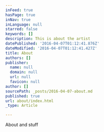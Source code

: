 ```yaml
---
inFeed: true
hasPage: true
inNav: true
inLanguage: null
starred: false
keywords: []
description: This is about the artist
datePublished: '2016-04-07T01:12:41.876Z'
dateModified: '2016-04-07T01:12:41.427Z'
title: About
authors: []
publisher:
  name: null
  domain: null
  url: null
  favicon: null
author: []
sourcePath: _posts/2016-04-07-about.md
published: true
url: about/index.html
_type: Article

---
```

About and stuff